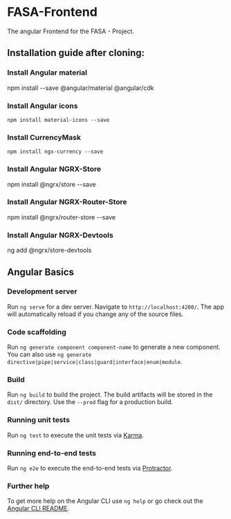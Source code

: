 # FASA-Frontend

The angular Frontend for the FASA - Project.

## Installation guide after cloning:

### Install Angular material
   npm install --save @angular/material @angular/cdk
  
### Install Angular icons
  	npm install material-icons --save
    
### Install CurrencyMask
    npm install ngx-currency --save
  
### Install Angular NGRX-Store
   npm install @ngrx/store --save
   
### Install Angular NGRX-Router-Store
   npm install @ngrx/router-store --save
  
### Install Angular NGRX-Devtools
   ng add @ngrx/store-devtools

## Angular Basics
### Development server

Run `ng serve` for a dev server. Navigate to `http://localhost:4200/`. The app will automatically reload if you change any of the source files.

### Code scaffolding

Run `ng generate component component-name` to generate a new component. You can also use `ng generate directive|pipe|service|class|guard|interface|enum|module`.

### Build

Run `ng build` to build the project. The build artifacts will be stored in the `dist/` directory. Use the `--prod` flag for a production build.

### Running unit tests

Run `ng test` to execute the unit tests via [Karma](https://karma-runner.github.io).

### Running end-to-end tests

Run `ng e2e` to execute the end-to-end tests via [Protractor](http://www.protractortest.org/).

### Further help

To get more help on the Angular CLI use `ng help` or go check out the [Angular CLI README](https://github.com/angular/angular-cli/blob/master/README.md).

